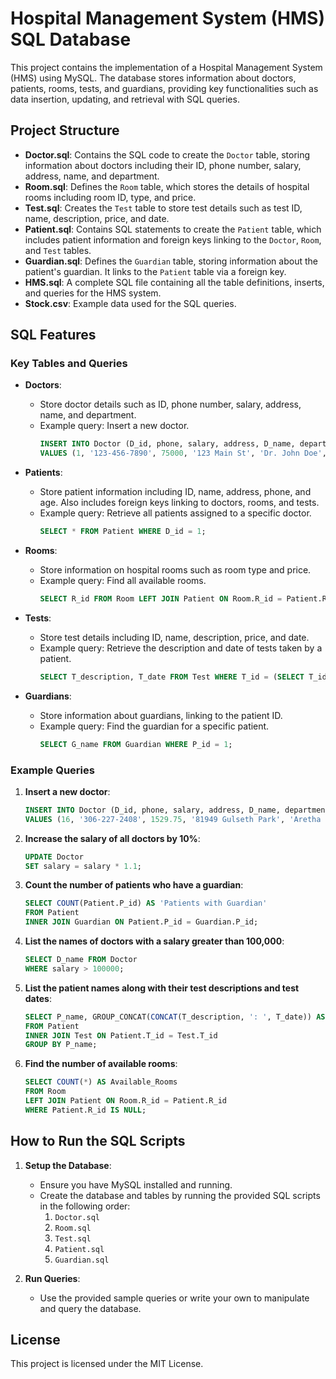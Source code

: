 # Hospital Management System (HMS) SQL Database

This project contains the implementation of a Hospital Management System (HMS) using MySQL. The database stores information about doctors, patients, rooms, tests, and guardians, providing key functionalities such as data insertion, updating, and retrieval with SQL queries.

## Project Structure

- **Doctor.sql**: Contains the SQL code to create the `Doctor` table, storing information about doctors including their ID, phone number, salary, address, name, and department.
- **Room.sql**: Defines the `Room` table, which stores the details of hospital rooms including room ID, type, and price.
- **Test.sql**: Creates the `Test` table to store test details such as test ID, name, description, price, and date.
- **Patient.sql**: Contains SQL statements to create the `Patient` table, which includes patient information and foreign keys linking to the `Doctor`, `Room`, and `Test` tables.
- **Guardian.sql**: Defines the `Guardian` table, storing information about the patient's guardian. It links to the `Patient` table via a foreign key.
- **HMS.sql**: A complete SQL file containing all the table definitions, inserts, and queries for the HMS system.
- **Stock.csv**: Example data used for the SQL queries.

## SQL Features

### Key Tables and Queries

- **Doctors**: 
    - Store doctor details such as ID, phone number, salary, address, name, and department.
    - Example query: Insert a new doctor.
      ```sql
      INSERT INTO Doctor (D_id, phone, salary, address, D_name, department)
      VALUES (1, '123-456-7890', 75000, '123 Main St', 'Dr. John Doe', 'Cardiology');
      ```

- **Patients**:
    - Store patient information including ID, name, address, phone, and age. Also includes foreign keys linking to doctors, rooms, and tests.
    - Example query: Retrieve all patients assigned to a specific doctor.
      ```sql
      SELECT * FROM Patient WHERE D_id = 1;
      ```

- **Rooms**:
    - Store information on hospital rooms such as room type and price.
    - Example query: Find all available rooms.
      ```sql
      SELECT R_id FROM Room LEFT JOIN Patient ON Room.R_id = Patient.R_id WHERE Patient.R_id IS NULL;
      ```

- **Tests**:
    - Store test details including ID, name, description, price, and date.
    - Example query: Retrieve the description and date of tests taken by a patient.
      ```sql
      SELECT T_description, T_date FROM Test WHERE T_id = (SELECT T_id FROM Patient WHERE P_id = 1);
      ```

- **Guardians**:
    - Store information about guardians, linking to the patient ID.
    - Example query: Find the guardian for a specific patient.
      ```sql
      SELECT G_name FROM Guardian WHERE P_id = 1;
      ```

### Example Queries

1. **Insert a new doctor**:
    ```sql
    INSERT INTO Doctor (D_id, phone, salary, address, D_name, department)
    VALUES (16, '306-227-2408', 1529.75, '81949 Gulseth Park', 'Aretha Sebrens', 'Neurology');
    ```

2. **Increase the salary of all doctors by 10%**:
    ```sql
    UPDATE Doctor
    SET salary = salary * 1.1;
    ```

3. **Count the number of patients who have a guardian**:
    ```sql
    SELECT COUNT(Patient.P_id) AS 'Patients with Guardian'
    FROM Patient
    INNER JOIN Guardian ON Patient.P_id = Guardian.P_id;
    ```

4. **List the names of doctors with a salary greater than 100,000**:
    ```sql
    SELECT D_name FROM Doctor
    WHERE salary > 100000;
    ```

5. **List the patient names along with their test descriptions and test dates**:
    ```sql
    SELECT P_name, GROUP_CONCAT(CONCAT(T_description, ': ', T_date)) AS Test_Info
    FROM Patient
    INNER JOIN Test ON Patient.T_id = Test.T_id
    GROUP BY P_name;
    ```

6. **Find the number of available rooms**:
    ```sql
    SELECT COUNT(*) AS Available_Rooms
    FROM Room
    LEFT JOIN Patient ON Room.R_id = Patient.R_id
    WHERE Patient.R_id IS NULL;
    ```

## How to Run the SQL Scripts

1. **Setup the Database**:
    - Ensure you have MySQL installed and running.
    - Create the database and tables by running the provided SQL scripts in the following order:
      1. `Doctor.sql`
      2. `Room.sql`
      3. `Test.sql`
      4. `Patient.sql`
      5. `Guardian.sql`

2. **Run Queries**:
    - Use the provided sample queries or write your own to manipulate and query the database.

## License
This project is licensed under the MIT License.

